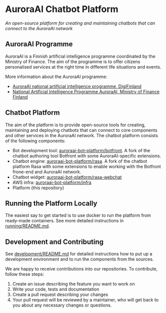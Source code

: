 # AuroraAI Chatbot Platform

*An open-source platform for creating and maintaining chatbots that
can connect to the AuroraAI network*

## AuroraAI Programme

AuroraAI is a Finnish artificial intelligence programme coordinated by
the Ministry of Finance. The aim of the programme is to offer citizens
personalised services at the right time in different life situations
and events.

More information about the AuroraAI programme:
* [AuroraAI national artificial intelligence programme, DigiFinland](https://digifinland.fi/en/our-operations/aurora-ai-national-artificial-intelligence-programme/)
* [National Artificial Intelligence Programme AuroraAI, Ministry of Finance Finland](https://vm.fi/en/national-artificial-intelligence-programme-auroraai)

## Chatbot Platform

The aim of the platform is to provide open-source tools for creating,
maintaining and deploying chatbots that can connect to core components
and other services in the AuroraAI network. The chatbot platform
consists of the following components:
* Bot development tool:
  [auroraai-bot-platform/botfront](https://github.com/auroraai-bot-platform/botfront). A
  fork of the chatbot authoring tool Botfront with some
  AuroraAI-specific extensions.
* Chatbot engine:
  [auroraai-bot-platform/rasa](https://github.com/auroraai-bot-platform/rasa). A
  fork of the chatbot platform Rasa with some extensions to enable
  working with the Botfront frone-end and AuroraAI network.
* Chatbot widget:
  [auroraai-bot-platform/rasa-webchat](https://github.com/auroraai-bot-platform/botfront)
* AWS infra:
  [auroraai-bot-platform/infra](https://github.com/auroraai-bot-platform/infra)
* Platform (this repository)

## Running the Platform Locally

The easiest say to get started is to use docker to run the platform
from ready-made containers. See more detailed instructions in
[running/README.md](running/README.md).

## Development and Contributing

See [development/README.md](development/README.md) for detailed
instructions how to put up a development environment and to run the
components from the sources.

We are happy to receive contributions into our repositories. To
contribute, follow these steps:
1. Create an issue describing the feature you want to work on
1. Write your code, tests and documentation
1. Create a pull request describing your changes
1. Your pull request will be reviewed by a maintainer, who will get
   back to you about any necessary changes or questions.
